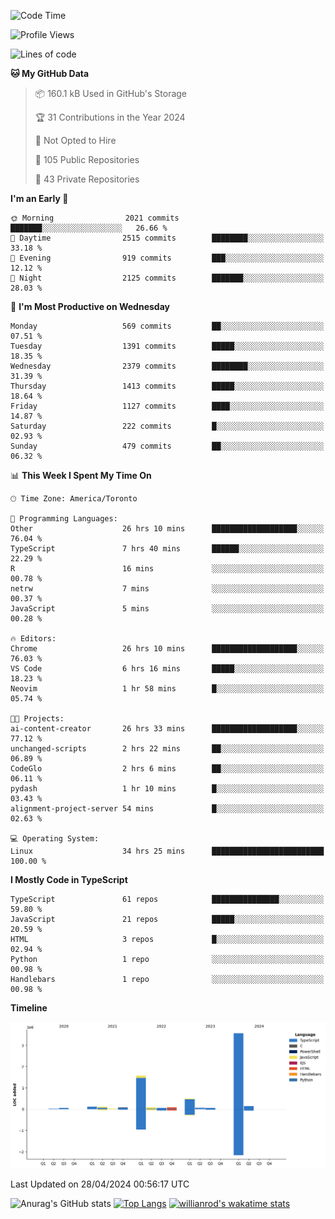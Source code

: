<!--START_SECTION:waka-->
![Code Time](http://img.shields.io/badge/Code%20Time-1%2C483%20hrs%2054%20mins-blue)

![Profile Views](http://img.shields.io/badge/Profile%20Views-0-blue)

![Lines of code](https://img.shields.io/badge/From%20Hello%20World%20I%27ve%20Written-6.5%20million%20lines%20of%20code-blue)

**🐱 My GitHub Data** 

> 📦 160.1 kB Used in GitHub's Storage 
 > 
> 🏆 31 Contributions in the Year 2024
 > 
> 🚫 Not Opted to Hire
 > 
> 📜 105 Public Repositories 
 > 
> 🔑 43 Private Repositories 
 > 
**I'm an Early 🐤** 

```text
🌞 Morning                2021 commits        ███████░░░░░░░░░░░░░░░░░░   26.66 % 
🌆 Daytime                2515 commits        ████████░░░░░░░░░░░░░░░░░   33.18 % 
🌃 Evening                919 commits         ███░░░░░░░░░░░░░░░░░░░░░░   12.12 % 
🌙 Night                  2125 commits        ███████░░░░░░░░░░░░░░░░░░   28.03 % 
```
📅 **I'm Most Productive on Wednesday** 

```text
Monday                   569 commits         ██░░░░░░░░░░░░░░░░░░░░░░░   07.51 % 
Tuesday                  1391 commits        █████░░░░░░░░░░░░░░░░░░░░   18.35 % 
Wednesday                2379 commits        ████████░░░░░░░░░░░░░░░░░   31.39 % 
Thursday                 1413 commits        █████░░░░░░░░░░░░░░░░░░░░   18.64 % 
Friday                   1127 commits        ████░░░░░░░░░░░░░░░░░░░░░   14.87 % 
Saturday                 222 commits         █░░░░░░░░░░░░░░░░░░░░░░░░   02.93 % 
Sunday                   479 commits         ██░░░░░░░░░░░░░░░░░░░░░░░   06.32 % 
```


📊 **This Week I Spent My Time On** 

```text
🕑︎ Time Zone: America/Toronto

💬 Programming Languages: 
Other                    26 hrs 10 mins      ███████████████████░░░░░░   76.04 % 
TypeScript               7 hrs 40 mins       ██████░░░░░░░░░░░░░░░░░░░   22.29 % 
R                        16 mins             ░░░░░░░░░░░░░░░░░░░░░░░░░   00.78 % 
netrw                    7 mins              ░░░░░░░░░░░░░░░░░░░░░░░░░   00.37 % 
JavaScript               5 mins              ░░░░░░░░░░░░░░░░░░░░░░░░░   00.28 % 

🔥 Editors: 
Chrome                   26 hrs 10 mins      ███████████████████░░░░░░   76.03 % 
VS Code                  6 hrs 16 mins       █████░░░░░░░░░░░░░░░░░░░░   18.23 % 
Neovim                   1 hr 58 mins        █░░░░░░░░░░░░░░░░░░░░░░░░   05.74 % 

🐱‍💻 Projects: 
ai-content-creator       26 hrs 33 mins      ███████████████████░░░░░░   77.12 % 
unchanged-scripts        2 hrs 22 mins       ██░░░░░░░░░░░░░░░░░░░░░░░   06.89 % 
CodeGlo                  2 hrs 6 mins        ██░░░░░░░░░░░░░░░░░░░░░░░   06.11 % 
pydash                   1 hr 10 mins        █░░░░░░░░░░░░░░░░░░░░░░░░   03.43 % 
alignment-project-server 54 mins             █░░░░░░░░░░░░░░░░░░░░░░░░   02.63 % 

💻 Operating System: 
Linux                    34 hrs 25 mins      █████████████████████████   100.00 % 
```

**I Mostly Code in TypeScript** 

```text
TypeScript               61 repos            ███████████████░░░░░░░░░░   59.80 % 
JavaScript               21 repos            █████░░░░░░░░░░░░░░░░░░░░   20.59 % 
HTML                     3 repos             █░░░░░░░░░░░░░░░░░░░░░░░░   02.94 % 
Python                   1 repo              ░░░░░░░░░░░░░░░░░░░░░░░░░   00.98 % 
Handlebars               1 repo              ░░░░░░░░░░░░░░░░░░░░░░░░░   00.98 % 
```



**Timeline**

![Lines of Code chart](https://raw.githubusercontent.com/wise-introvert/wise-introvert/master/assets/bar_graph.png)


 Last Updated on 28/04/2024 00:56:17 UTC
<!--END_SECTION:waka-->

![Anurag's GitHub stats](https://github-readme-stats.vercel.app/api?username=wise-introvert&count_private=true&show_icons=true)
[![Top Langs](https://github-readme-stats.vercel.app/api/top-langs/?username=wise-introvert&langs_count=10)](https://github.com/anuraghazra/github-readme-stats)
[![willianrod's wakatime stats](https://github-readme-stats.vercel.app/api/wakatime?username=wiseintrovert)](https://github.com/anuraghazra/github-readme-stats)
